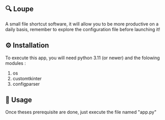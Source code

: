 ## 🔍 Loupe
A small file shortcut software, it will allow you to be more productive on a daily basis, remember to explore the configuration file before launching it!

## ⚙️ Installation
To execute this app, you will need python 3.11 (or newer) and the folowing modules :
1) os
2) customtkinter
3) configparser

## 🚀 Usage
Once theses prerequisite are done, just execute the file named "app.py"
